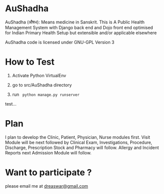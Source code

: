 AuShadha
========

AuShadha (औषध): Means medicine in Sanskrit. This is A Public Health Management System with Django back end and Dojo front end optimised for Indian Primary Health Setup but extensible and/or applicable elsewhere

AuShadha code is licensed under GNU-GPL Version 3



How to Test
===========

1) Activate Python VirtualEnv

2) go to src/AuShadha directory

3) run <code> python manage.py runserver </code>

test...

Plan
=====
I plan to develop the Clinic, Patient, Physician, Nurse modules first. 
Visit Module will be next followed by Clinical Exam, Investigations, Procedure, Discharge, Prescription
Stock and Pharmacy will follow.
Allergy and Incident Reports next
Admission Module will follow. 

Want to participate ?
====================

please email me at dreaswar@gmail.com
